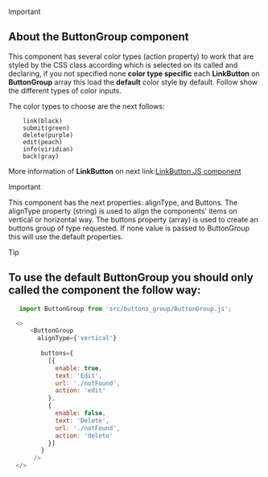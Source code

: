 

> [!IMPORTANT]
> ## About the ButtonGroup component
>
>This component has several color types (action property) to work that are styled by the CSS class according which is selected on its called and declaring, if you not specified none **color type specific** each **LinkButton** on **ButtonGroup** array this load the **default** color style by default. Follow show the different types of color inputs.

The color types to choose are the next follows:
```
    link(black)
    submit(green)
    delete(purple)
    edit(peach)
    info(viridian)
    back(gray)
```
More information of **LinkButton** on next link:[LinkButton JS component](https://github.com/johnnydldev/reactClientEnterpriseAPI/blob/main/src/link_button/LinkButton.js) 

> [!IMPORTANT] 
> This component has the next properties: alignType, and Buttons.
> The alignType property (string) is used to align the components' items on vertical or horizontal way.
> The buttons property (array) is used to create an buttons group of type requested.
> If none value is passed to ButtonGroup this will use the default properties. 

> [!TIP]
> ## To use the default ButtonGroup you should only called the component the follow way:
>
> ```javascript
>    import ButtonGroup from 'src/buttons_group/ButtonGroup.js';
>
>   <>
>       <ButtonGroup
>         alignType={'vertical'}
>         
>          buttons={
>            [{
>              enable: true,
>              text: 'Edit',
>              url: './notFound',
>              action: 'edit'
>            },
>            {
>              enable: false,
>              text: 'Delete',
>              url: './notFound',
>              action: 'delete'
>            }]
>          } 
>        />
>   </>
>
> ```






